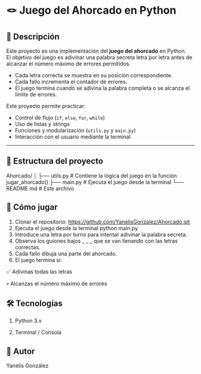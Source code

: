 # 🪢 Juego del Ahorcado en Python
## 🎯 Descripción

Este proyecto es una implementación del **juego del ahorcado** en Python.  
El objetivo del juego es adivinar una palabra secreta letra por letra antes de alcanzar el número máximo de errores permitidos.

- Cada letra correcta se muestra en su posición correspondiente.  
- Cada fallo incrementa el contador de errores.  
- El juego termina cuando se adivina la palabra completa o se alcanza el límite de errores.

Este proyecto permite practicar:
- Control de flujo (`if`, `else`, `for`, `while`)  
- Uso de listas y strings  
- Funciones y modularización (`utils.py` y `main.py`)  
- Interacción con el usuario mediante la terminal

---

## 📁 Estructura del proyecto
Ahorcado/
│
├── utils.py # Contiene la lógica del juego en la función jugar_ahorcado()
├── main.py # Ejecuta el juego desde la terminal
└── README.md # Este archivo

## 🚀 Cómo jugar

1. Clonar el repositorio:
   https://github.com/YanelisGonzalez/Ahorcado.git
2. Ejecuta el juego desde la terminal
   python main.py
3. Introduce una letra por turno para intentar adivinar la palabra secreta.
4. Observa los guiones bajos _ _ _ que se van llenando con las letras correctas.
5. Cada fallo dibuja una parte del ahorcado.
6. El juego termina si:

✅ Adivinas todas las letras

💀 Alcanzas el número máximo de errores

## 🛠️ Tecnologías

1. Python 3.x

2. Terminal / Consola

## 👤 Autor
Yanelis González




